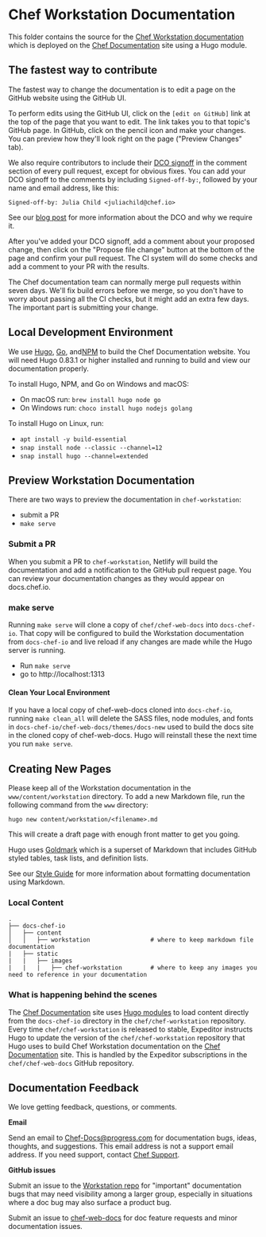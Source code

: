 # Chef Workstation Documentation

This folder contains the source for the [Chef Workstation documentation](https://docs.chef.io/workstation/)
which is deployed on the [Chef Documentation](https://docs.chef.io) site using a Hugo module.

## The fastest way to contribute

The fastest way to change the documentation is to edit a page on the
GitHub website using the GitHub UI.

To perform edits using the GitHub UI, click on the `[edit on GitHub]` link at
the top of the page that you want to edit. The link takes you to that topic's GitHub
page. In GitHub, click on the pencil icon and make your changes. You can preview
how they'll look right on the page ("Preview Changes" tab).

We also require contributors to include their [DCO signoff](https://github.com/chef/chef/blob/main/CONTRIBUTING.md#developer-certification-of-origin-dco)
in the comment section of every pull request, except for obvious fixes. You can
add your DCO signoff to the comments by including `Signed-off-by:`, followed by
your name and email address, like this:

`Signed-off-by: Julia Child <juliachild@chef.io>`

See our [blog post](https://blog.chef.io/introducing-developer-certificate-of-origin/)
for more information about the DCO and why we require it.

After you've added your DCO signoff, add a comment about your proposed change,
then click on the "Propose file change" button at the bottom of the page and
confirm your pull request. The CI system will do some checks and add a comment
to your PR with the results.

The Chef documentation team can normally merge pull requests within seven days.
We'll fix build errors before we merge, so you don't have to
worry about passing all the CI checks, but it might add an extra
few days. The important part is submitting your change.

## Local Development Environment

We use [Hugo](https://gohugo.io/), [Go](https://golang.org/), and[NPM](https://www.npmjs.com/)
to build the Chef Documentation website. You will need Hugo 0.83.1 or higher
installed and running to build and view our documentation properly.

To install Hugo, NPM, and Go on Windows and macOS:

- On macOS run: `brew install hugo node go`
- On Windows run: `choco install hugo nodejs golang`

To install Hugo on Linux, run:

- `apt install -y build-essential`
- `snap install node --classic --channel=12`
- `snap install hugo --channel=extended`

## Preview Workstation Documentation

There are two ways to preview the documentation in `chef-workstation`:

- submit a PR
- `make serve`

### Submit a PR

When you submit a PR to `chef-workstation`, Netlify will build the documentation
and add a notification to the GitHub pull request page. You can review your
documentation changes as they would appear on docs.chef.io.

### make serve

Running `make serve` will clone a copy of `chef/chef-web-docs` into `docs-chef-io`.
That copy will be configured to build the Workstation documentation from `docs-chef-io`
and live reload if any changes are made while the Hugo server is running.

- Run `make serve`
- go to http://localhost:1313

#### Clean Your Local Environment

If you have a local copy of chef-web-docs cloned into `docs-chef-io`,
running `make clean_all` will delete the SASS files, node modules, and fonts in
`docs-chef-io/chef-web-docs/themes/docs-new` used to
build the docs site in the cloned copy of chef-web-docs. Hugo will reinstall these
the next time you run `make serve`.

## Creating New Pages

Please keep all of the Workstation documentation in the `www/content/workstation` directory.
To add a new Markdown file, run the following command from the `www` directory:

```
hugo new content/workstation/<filename>.md
```

This will create a draft page with enough front matter to get you going.

Hugo uses [Goldmark](https://github.com/yuin/goldmark) which is a
superset of Markdown that includes GitHub styled tables, task lists, and
definition lists.

See our [Style Guide](https://docs.chef.io/style_guide/) for more information
about formatting documentation using Markdown.


### Local Content

```
.
├── docs-chef-io
│   ├── content
│   │   ├── workstation                 # where to keep markdown file documentation
|   ├── static
|   |   ├── images
|   |   |   ├── chef-workstation        # where to keep any images you need to reference in your documentation
```

### What is happening behind the scenes

The [Chef Documentation](https://docs.chef.io) site uses [Hugo modules](https://gohugo.io/hugo-modules/)
to load content directly from the `docs-chef-io` directory in the `chef/chef-workstation`
repository. Every time `chef/chef-workstation` is released to stable, Expeditor
instructs Hugo to update the version of the `chef/chef-workstation` repository
that Hugo uses to build Chef Workstation documentation on the [Chef Documentation](https://docs.chef.io)
site. This is handled by the Expeditor subscriptions in the `chef/chef-web-docs` GitHub repository.

## Documentation Feedback

We love getting feedback, questions, or comments.

**Email**

Send an email to Chef-Docs@progress.com for documentation bugs,
ideas, thoughts, and suggestions. This email address is not a
support email address. If you need support, contact [Chef Support](https://www.chef.io/support/).

**GitHub issues**

Submit an issue to the [Workstation repo](https://github.com/chef/chef-workstation/issues)
for "important" documentation bugs that may need visibility among a larger group,
especially in situations where a doc bug may also surface a product bug.

Submit an issue to [chef-web-docs](https://github.com/chef/chef-web-docs/issues) for
doc feature requests and minor documentation issues.